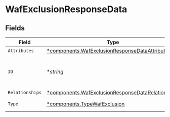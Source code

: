 # WafExclusionResponseData


## Fields

| Field                                                                                                                 | Type                                                                                                                  | Required                                                                                                              | Description                                                                                                           | Example                                                                                                               |
| --------------------------------------------------------------------------------------------------------------------- | --------------------------------------------------------------------------------------------------------------------- | --------------------------------------------------------------------------------------------------------------------- | --------------------------------------------------------------------------------------------------------------------- | --------------------------------------------------------------------------------------------------------------------- |
| `Attributes`                                                                                                          | [*components.WafExclusionResponseDataAttributes](../../models/components/wafexclusionresponsedataattributes.md)       | :heavy_minus_sign:                                                                                                    | N/A                                                                                                                   |                                                                                                                       |
| `ID`                                                                                                                  | **string*                                                                                                             | :heavy_minus_sign:                                                                                                    | Alphanumeric string identifying a WAF exclusion.                                                                      | 3xCguUGZzb2W9Euo4mo0r                                                                                                 |
| `Relationships`                                                                                                       | [*components.WafExclusionResponseDataRelationships](../../models/components/wafexclusionresponsedatarelationships.md) | :heavy_minus_sign:                                                                                                    | N/A                                                                                                                   |                                                                                                                       |
| `Type`                                                                                                                | [*components.TypeWafExclusion](../../models/components/typewafexclusion.md)                                           | :heavy_minus_sign:                                                                                                    | Resource type.                                                                                                        |                                                                                                                       |